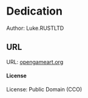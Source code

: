 
# Dedication

Author: Luke.RUSTLTD

## URL

URL: [opengameart.org](https://opengameart.org/content/5-wood-textures)

#### License

License: Public Domain (CCO)
